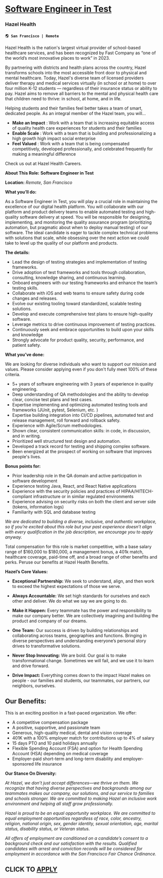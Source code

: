 # [Software Engineer in Test](https://www.remotewlb.com/apply/software-engineer-in-test-107984)  
### Hazel Health  
#### `🌎 San Francisco | Remote`  

Hazel Health is the nation's largest virtual provider of school-based healthcare services, and has been recognized by Fast Company as “one of the world’s most innovative places to work” in 2023.

By partnering with districts and health plans across the country, Hazel transforms schools into the most accessible front door to physical and mental healthcare. Today, Hazel's diverse team of licensed providers deliver therapy and medical services virtually (in school or at home) to over four million K-12 students — regardless of their insurance status or ability to pay. Hazel aims to remove all barriers to the mental and physical health care that children need to thrive: in school, at home, and in life.

Helping students and their families feel better takes a team of smart, dedicated people. As an integral member of the Hazel team, you will…

  * **Make an Impact** : Work with a team that is increasing equitable access of quality health care experiences for students and their families
  * **Enable Scale** : Work with a team that is building and professionalizing a high growth high impact social enterprise
  * **Feel Valued** : Work with a team that is being compensated competitively, developed professionally, and celebrated frequently for making a meaningful difference

Check us out at Hazel Health Careers.

**About This Role:** **Software Engineer in Test**

**Location:** _Remote, San Francisco_

**What you’ll do:**

As a Software Engineer in Test, you will play a crucial role in maintaining the excellence of our digital health platform. You will collaborate with our platform and product delivery teams to enable automated testing and high-quality software delivery at speed. You will be responsible for designing, implementing, and monitoring the quality assurance program (prioritizing automation, but pragmatic about when to deploy manual testing) of our software. The ideal candidate is eager to tackle complex technical problems with solutions that scale, while obsessing over the next action we could take to level up the quality of our platform and products.

**The details:**

  * Lead the design of testing strategies and implementation of testing frameworks.
  * Drive adoption of test frameworks and tools through collaboration, consulting, knowledge sharing, and continuous learning. 
  * Onboard engineers with our testing frameworks and enhance the team’s testing skills.
  * Collaborate with iOS and web teams to ensure safety during code changes and releases.
  * Evolve our existing tooling toward standardized, scalable testing solutions.
  * Develop and execute comprehensive test plans to ensure high-quality software.
  * Leverage metrics to drive continuous improvement of testing practices.
  * Continuously seek and embrace opportunities to build upon your skills and knowledge
  * Strongly advocate for product quality, security, performance, and patient safety.

**What you’ve done:**

We are looking for diverse individuals who want to support our mission and values. Please consider applying even if you don't fully meet 100% of these criteria.

  * 5+ years of software engineering with 3 years of experience in quality engineering. 
  * Deep understanding of QA methodologies and the ability to develop clear, concise test plans and test cases.
  * Expertise implementing and optimizing automated testing tools and frameworks (JUnit, pytest, Selenium, etc. ) 
  * Expertise building integration into CI/CD pipelines, automated test and release management, roll forward and rollback safety. 
  * Experience with Agile/Scrum methodologies. 
  * Shown clear, consistent communication skills: in code, in discussion, and in writing. 
  * Prioritized well structured test design and automation. 
  * Developed a track record for testing and shipping complex software. 
  * Been energized at the prospect of working on software that improves people's lives. 

**Bonus points for:**

  * Prior leadership role in the QA domain and active participation in software development
  * Experience testing Java, React, and React Native applications
  * Experience with the security policies and practices of HIPAA/HITECH-compliant infrastructure or in similar regulated environments
  * Experience advising on security risks on both the client and server side (tokens, information logs)
  * Familiarity with SQL and database testing

_We are dedicated to building a diverse, inclusive, and authentic workplace, so if you’re excited about this role but your past experience doesn’t align with every qualification in the job description, we encourage you to apply anyway._

Total compensation for this role is market competitive, with a base salary range of $160,000 to $180,000, a management bonus, a 401k match, healthcare coverage, paid-time off, and a broad range of other benefits and perks. Peruse our benefits at Hazel Health Benefits.

**Hazel’s Core Values:**

  * **Exceptional Partnership:** We seek to understand, align, and then work to exceed the highest expectations of those we serve.

  * **Always Accountable:** We set high standards for ourselves and each other and deliver. We do what we say we are going to do.

  * **Make it Happen:** Every teammate has the power and responsibility to make our company better. We are collectively imagining and building the product and company of our dreams.

  * **One Team:** Our success is driven by building relationships and collaborating across teams, geographies and functions. Bringing in diverse perspectives and understanding everyone’s personal story drives to transformative solutions.

  * **Never Stop Innovating:** We are bold. Our goal is to make transformational change. Sometimes we will fail, and we use it to learn and drive forward.

  * **Drive Impact:** Everything comes down to the impact Hazel makes on people - our families and students, our teammates, our partners, our neighbors, ourselves.

## **Our Benefits:**

This is an exciting position in a fast-paced organization. We offer:

  * A competitive compensation package
  * A positive, supportive, and passionate team
  * Generous, high-quality medical, dental and vision coverage 
  * 401K with a 100% employer match for contributions up to 4% of salary
  * 15 days PTO and 10 paid holidays annually
  * Flexible Spending Account (FSA) and option for Health Spending Account (HSA) depending on medical coverage
  * Employer-paid short-term and long-term disability and employer-sponsored life insurance

**Our Stance On Diversity:**

_At Hazel, we don’t just accept differences—we thrive on them. We recognize that having diverse perspectives and backgrounds among our teammates makes our company, our solutions, and our service to families and schools stronger. We are committed to making Hazel an inclusive work environment and helping all staff grow professionally._

_Hazel is proud to be an equal opportunity workplace. We are committed to equal employment opportunities regardless of race, color, ancestry, religion, national origin, sex, gender identity, sexual orientation, age, marital status, disability status, or Veteran status._

_All offers of employment are conditioned on a candidate’s consent to a background check and our satisfaction with the results. Qualified candidates with arrest and conviction records will be considered for employment in accordance with the San Francisco Fair Chance Ordinance._

  
## CLICK TO [APPLY](https://www.remotewlb.com/apply/software-engineer-in-test-107984)

